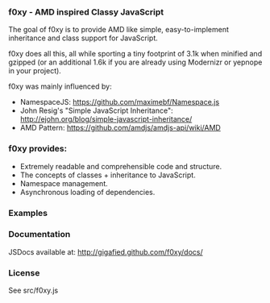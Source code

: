 ### f0xy - AMD inspired Classy JavaScript

The goal of f0xy is to provide AMD like simple, easy-to-implement inheritance and class support for JavaScript.

f0xy does all this, all while sporting a tiny footprint of 3.1k when minified and gzipped (or an additional 1.6k if you are already using Modernizr or yepnope in your project).

f0xy was mainly influenced by:

- NamespaceJS: https://github.com/maximebf/Namespace.js
- John Resig's "Simple JavaScript Inheritance": http://ejohn.org/blog/simple-javascript-inheritance/
- AMD Pattern: https://github.com/amdjs/amdjs-api/wiki/AMD


### f0xy provides:

- Extremely readable and comprehensible code and structure.
- The concepts of classes + inheritance to JavaScript.
- Namespace management.
- Asynchronous loading of dependencies.

### Examples

### Documentation

JSDocs available at: http://gigafied.github.com/f0xy/docs/

### License

See src/f0xy.js